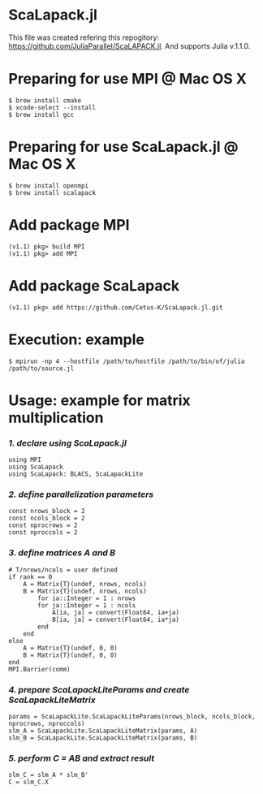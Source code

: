 # ScaLapack.jl
This file was created refering this repogitory: https://github.com/JuliaParallel/ScaLAPACK.jl. And supports Julia v.1.1.0.

# Preparing for use MPI @ Mac OS X
```
$ brew install cmake
$ xcode-select --install
$ brew install gcc
```

# Preparing for use ScaLapack.jl @ Mac OS X
```
$ brew install openmpi
$ brew install scalapack
```

# Add package MPI
```
(v1.1) pkg> build MPI
(v1.1) pkg> add MPI
```

# Add package ScaLapack
```
(v1.1) pkg> add https://github.com/Cetus-K/ScaLapack.jl.git
```

# Execution: example
```
$ mpirun -np 4 --hostfile /path/to/hostfile /path/to/bin/of/julia /path/to/source.jl
```

# Usage: example for matrix multiplication
### _1. declare using ScaLapack.jl_ ###
```
using MPI
using ScaLapack
using ScaLapack: BLACS, ScaLapackLite
```
### _2. define parallelization parameters_ ###
```
const nrows_block = 2
const ncols_block = 2
const nprocrows = 2
const nproccols = 2
```
### _3. define matrices A and B_ ###
```
# T/nrows/ncols = user defined
if rank == 0
    A = Matrix{T}(undef, nrows, ncols)
    B = Matrix{T}(undef, nrows, ncols)
        for ia::Integer = 1 : nrows
        for ja::Integer = 1 : ncols
            A[ia, ja] = convert(Float64, ia+ja)
            B[ia, ja] = convert(Float64, ia*ja)
        end
    end
else
    A = Matrix{T}(undef, 0, 0)
    B = Matrix{T}(undef, 0, 0)
end
MPI.Barrier(comm)
```
### _4. prepare ScaLapackLiteParams and create ScaLapackLiteMatrix_ ###
```
params = ScaLapackLite.ScaLapackLiteParams(nrows_block, ncols_block, nprocrows, nproccols)
slm_A = ScaLapackLite.ScaLapackLiteMatrix(params, A)
slm_B = ScaLapackLite.ScaLapackLiteMatrix(params, B)
```
### _5. perform C = AB and extract result_ ###
```
slm_C = slm_A * slm_B'
C = slm_C.X
```
